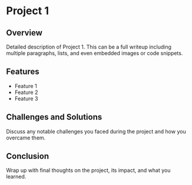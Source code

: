 # Project 1

## Overview

Detailed description of Project 1. This can be a full writeup including multiple paragraphs, lists, and even embedded images or code snippets.

## Features

- Feature 1
- Feature 2
- Feature 3

## Challenges and Solutions

Discuss any notable challenges you faced during the project and how you overcame them.

## Conclusion

Wrap up with final thoughts on the project, its impact, and what you learned.